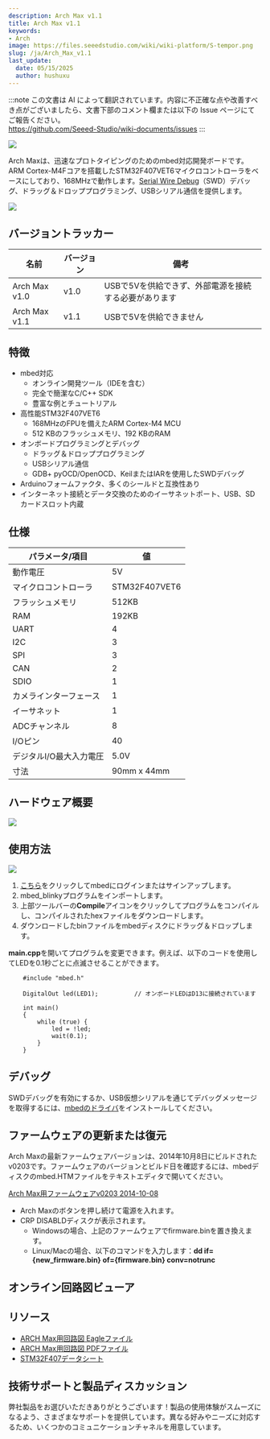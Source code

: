```yaml
---
description: Arch Max v1.1
title: Arch Max v1.1
keywords:
- Arch
image: https://files.seeedstudio.com/wiki/wiki-platform/S-tempor.png
slug: /ja/Arch_Max_v1.1
last_update:
  date: 05/15/2025
  author: hushuxu
---
```

:::note
この文書は AI によって翻訳されています。内容に不正確な点や改善すべき点がございましたら、文書下部のコメント欄または以下の Issue ページにてご報告ください。  
https://github.com/Seeed-Studio/wiki-documents/issues
:::

![](https://files.seeedstudio.com/wiki/Arch_Max_v1.1/img/Arch_Max_v1.1_product_view.jpg)

Arch Maxは、迅速なプロトタイピングのためのmbed対応開発ボードです。ARM Cortex-M4Fコアを搭載したSTM32F407VET6マイクロコントローラをベースにしており、168MHzで動作します。[Serial Wire Debug](https://en.wikipedia.org/wiki/Joint_Test_Action_Group#Serial_Wire_Debug)（SWD）デバッグ、ドラッグ＆ドロッププログラミング、USBシリアル通信を提供します。

[![](https://files.seeedstudio.com/wiki/common/Get_One_Now_Banner.png)](https://www.seeedstudio.com/depot/Arch-Max-v11-p-2632.html)

バージョントラッカー
-------

| 名前                       | バージョン | 備考                                                                            |
|----------------------------|---------|---------------------------------------------------------------------------------|
| Arch Max v1.0              | v1.0    | USBで5Vを供給できず、外部電源を接続する必要があります |
| Arch Max v1.1              | v1.1    | USBで5Vを供給できません                                   |

特徴
--------

-   mbed対応
    -   オンライン開発ツール（IDEを含む）
    -   完全で簡潔なC/C++ SDK
    -   豊富な例とチュートリアル
-   高性能STM32F407VET6
    -   168MHzのFPUを備えたARM Cortex-M4 MCU
    -   512 KBのフラッシュメモリ、192 KBのRAM
-   オンボードプログラミングとデバッグ
    -   ドラッグ＆ドロッププログラミング
    -   USBシリアル通信
    -   GDB+ pyOCD/OpenOCD、KeilまたはIARを使用したSWDデバッグ
-   Arduinoフォームファクタ、多くのシールドと互換性あり
-   インターネット接続とデータ交換のためのイーサネットポート、USB、SDカードスロット内蔵

仕様
--------------

| パラメータ/項目                | 値         |
|-------------------------------|---------------|
| 動作電圧                  | 5V            |
| マイクロコントローラ               | STM32F407VET6 |
| フラッシュメモリ                  | 512KB         |
| RAM                           | 192KB         |
| UART                          | 4             |
| I2C                           | 3             |
| SPI                           | 3             |
| CAN                           | 2             |
| SDIO                          | 1             |
| カメラインターフェース              | 1             |
| イーサネット                           | 1             |
| ADCチャンネル                  | 8             |
| I/Oピン                      | 40            |
| デジタルI/O最大入力電圧 | 5.0V          |
| 寸法                      | 90mm x 44mm   |

ハードウェア概要
--------------

![](https://files.seeedstudio.com/wiki/Arch_Max_v1.1/img/Arch_Max_Pinout.png)

使用方法
-----

![](https://files.seeedstudio.com/wiki/Arch_Max_v1.1/img/Get_started_with_mbed.png)

1.  [こちら](<https://developer.mbed.org/compiler/#import:/teams/mbed/code/mbed_blinky/;platform:Seeed-Arch-MAX>)をクリックしてmbedにログインまたはサインアップします。
2.  mbed\_blinkyプログラムをインポートします。
3.  上部ツールバーの**Compile**アイコンをクリックしてプログラムをコンパイルし、コンパイルされたhexファイルをダウンロードします。
4.  ダウンロードしたbinファイルをmbedディスクにドラッグ＆ドロップします。

**main.cpp**を開いてプログラムを変更できます。例えば、以下のコードを使用してLEDを0.1秒ごとに点滅させることができます。

```
    #include "mbed.h"

    DigitalOut led(LED1);          // オンボードLEDはD13に接続されています

    int main()
    {
        while (true) {
            led = !led;
            wait(0.1);
        }
    }
```

デバッグ
-----

SWDデバッグを有効にするか、USB仮想シリアルを通じてデバッグメッセージを取得するには、[mbedのドライバ](https://developer.mbed.org/handbook/Windows-serial-configuration)をインストールしてください。

ファームウェアの更新または復元
--------------------------

Arch Maxの最新ファームウェアバージョンは、2014年10月8日にビルドされたv0203です。ファームウェアのバージョンとビルド日を確認するには、mbedディスクのmbed.HTMファイルをテキストエディタで開いてください。

[Arch Max用ファームウェアv0203 2014-10-08](https://developer.mbed.org/media/uploads/yihui/lpc11u35_nrf51822_if_mbed_v203_20141008.bin)

-   Arch Maxのボタンを押し続けて電源を入れます。
-   CRP DISABLDディスクが表示されます。
    -   Windowsの場合、上記のファームウェアでfirmware.binを置き換えます。
    -   Linux/Macの場合、以下のコマンドを入力します：**dd if={new\_firmware.bin} of={firmware.bin} conv=notrunc**

## オンライン回路図ビューア

<div className="altium-ecad-viewer" data-project-src="https://files.seeedstudio.com/wiki/Arch_Max_v1.1/res/ARCH_Max.zip" style={{borderRadius: '0px 0px 4px 4px', height: 500, borderStyle: 'solid', borderWidth: 1, borderColor: 'rgb(241, 241, 241)', overflow: 'hidden', maxWidth: 1280, maxHeight: 700, boxSizing: 'border-box'}}>
</div>

リソース
---------

-   [ARCH Max用回路図 Eagleファイル](https://files.seeedstudio.com/wiki/Arch_Max_v1.1/res/ARCH_Max.zip)
-   [ARCH Max用回路図 PDFファイル](https://files.seeedstudio.com/wiki/Arch_Max_v1.1/res/Arch_Max.pdf)
-   [STM32F407データシート](https://files.seeedstudio.com/wiki/Arch_Max_v1.1/res/STM32F407.pdf)

<!-- このMarkdownファイルはhttps://www.seeedstudio.com/wiki/Arch_Max_v1.1から作成されました -->

## 技術サポートと製品ディスカッション

弊社製品をお選びいただきありがとうございます！製品の使用体験がスムーズになるよう、さまざまなサポートを提供しています。異なる好みやニーズに対応するため、いくつかのコミュニケーションチャネルを用意しています。

<div class="button_tech_support_container">
<a href="https://forum.seeedstudio.com/" class="button_forum"></a> 
<a href="https://www.seeedstudio.com/contacts" class="button_email"></a>
</div>

<div class="button_tech_support_container">
<a href="https://discord.gg/eWkprNDMU7" class="button_discord"></a> 
<a href="https://github.com/Seeed-Studio/wiki-documents/discussions/69" class="button_discussion"></a>
</div>